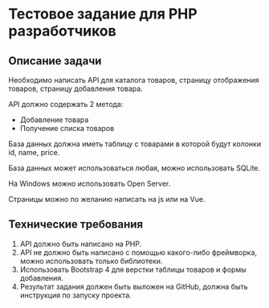 # Тестовое задание для PHP разработчиков
## Описание задачи
Необходимо написать API для каталога товаров, страницу отображения товаров, страницу добавления товара.

API должно содержать 2 метода:
- Добавление товара
- Получение списка товаров

База данных должна иметь таблицу с товарами в которой будут колонки id, name, price.

База данных может использоваться любая, можно использовать SQLite.

На Windows можно использовать Open Server.

Страницы можно по желанию написать на js или на Vue.

## Технические требования
1. API должно быть написано на PHP.
2. API не должно быть написано с помощью какого-либо фреймворка, можно использовать только библиотеки.
3. Использовать Bootstrap 4 для верстки таблицы товаров и формы добавления.
3. Результат задания должен быть выложен на GitHub, должна быть инструкция по запуску проекта.
